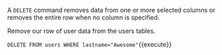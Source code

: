 A `DELETE` command removes data from one or more selected columns or removes the entire row when no column is specified.

Remove our row of user data from the users tables.

`DELETE FROM users WHERE lastname="Awesome"`{{execute}}
